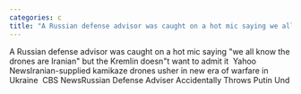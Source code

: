 ```yaml
---
categories: c
title: "A Russian defense advisor was caught on a hot mic saying we all know the drones are Iranian but the Kremlin doesnt want to admit it  Yahoo News"
---
```

A Russian defense advisor was caught on a hot mic saying "we all know the drones are Iranian" but the Kremlin doesn"t want to admit it&nbsp;&nbsp;Yahoo NewsIranian-supplied kamikaze drones usher in new era of warfare in Ukraine&nbsp;&nbsp;CBS NewsRussian Defense Adviser Accidentally Throws Putin Und